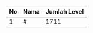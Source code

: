 | No | Nama            | Jumlah Level |
|----|-----------------|--------------|
| 1  | #    |    1711        |
